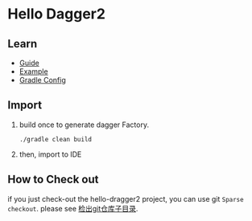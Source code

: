 # Hello Dagger2

## Learn

* [Guide](https://google.github.io/dagger/users-guide)
* [Example](https://github.com/google/dagger/tree/master/examples/simple/src/main/java/coffee)
* [Gradle Config](https://github.com/google/dagger#java-gradle)

## Import

1. build once to generate dagger Factory.

   ```
   ./gradle clean build
   ```

2. then, import to IDE

## How to Check out

if you just check-out the hello-dragger2 project, you can use git `Sparse checkout`. please see [检出git仓库子目录](https://github.com/winse/shell-not-just-on-work/#d-005-%E4%BB%85%E6%A3%80%E5%87%BAgit%E4%BB%93%E5%BA%93%E5%AD%90%E7%9B%AE%E5%BD%95).

